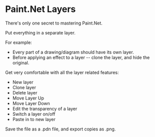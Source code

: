 ﻿# Paint.Net Layers

There's only one secret to mastering Paint.Net.

Put everything in a separate layer.

For example:

- Every part of a drawing/diagram should have its own layer.
- Before applying an effect to a layer -- clone the layer, and hide the original.

Get very comfortable with all the layer related features:

- New layer
- Clone layer
- Delete layer
- Move Layer Up
- Move Layer Down
- Edit the transparency of a layer
- Switch a layer on/off
- Paste in to new layer

Save the file as a .pdn file, and export copies as .png.